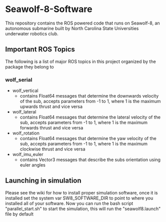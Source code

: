 # Seawolf-8-Software
This repository contains the ROS powered code that runs on Seawolf-8, an autonomous submarine built by North Carolina State Universities underwater robotics club.

## Important ROS Topics
The following is a list of major ROS topics in this project organized by the package they belong to
### wolf_serial
* wolf_vertical
    * contains Float64 messages that determine the downwards velocity of the sub, accepts parameters from -1 to 1, where 1 is the maximum upwards thrust and vice versa
* wolf_lateral
    * contains Float64 messages that determine the lateral velocity of the sub, accepts parameters from -1 to 1, where 1 is the maximum forwards thrust and vice versa
* wolf_rotation
    * contains Float64 messages that determine the yaw velocity of the sub, accepts parameters from -1 to 1, where 1 is the maximum clockwise thrust and vice versa
* wolf_imu_euler
    * contains Vector3 messages that describe the subs orientation using euler angles
    
    
## Launching in simulation
Please see the wiki for how to install proper simulation software, once it is installed set the system var SW8_SOFTWARE_DIR to point to where you installed all of your software. Now you can run the bash script "parallel_start.sh" to start the simulation, this will run the "seawolf8.launch" file by default